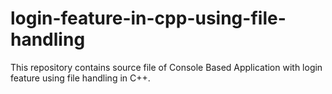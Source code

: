 # login-feature-in-cpp-using-file-handling
This repository contains source file of Console Based Application with login feature using file handling in C++.
